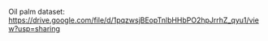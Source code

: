 Oil palm dataset: https://drive.google.com/file/d/1pqzwsjBEopTnlbHHbPO2hpJrrhZ_qyu1/view?usp=sharing
